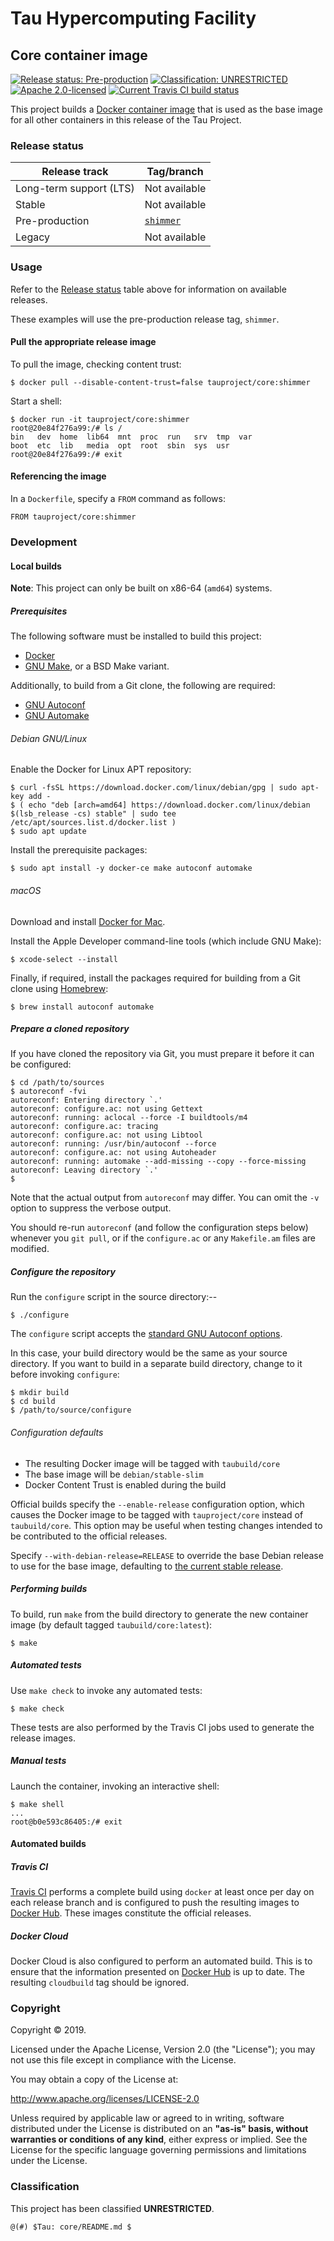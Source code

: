 # Tau Hypercomputing Facility
## Core container image

[![Release status: Pre-production][release-status]](#release-status)
[![Classification: UNRESTRICTED][classification]](#classification)
[![Apache 2.0-licensed][license]](#copyright)
[![Current Travis CI build status][travis]](https://travis-ci.org/tauproject/core)

This project builds a [Docker container image](https://hub.docker.com/r/tauproject/core)
that is used as the base image for all other containers in this release of the
Tau Project.

### Release status

| Release track           | Tag/branch    |
|-------------------------|---------------|
| Long-term support (LTS) | Not available |
| Stable                  | Not available |
| Pre-production          | [`shimmer`](https://github.com/tauproject/core/tree/shimmer/master) |
| Legacy                  | Not available |

### Usage

Refer to the [Release status](#release-status) table above for information
on available releases.

These examples will use the pre-production release tag, `shimmer`.

#### Pull the appropriate release image

To pull the image, checking content trust:

```
$ docker pull --disable-content-trust=false tauproject/core:shimmer
```

Start a shell:

```
$ docker run -it tauproject/core:shimmer
root@20e84f276a99:/# ls /
bin   dev  home  lib64	mnt  proc  run	 srv  tmp  var
boot  etc  lib	 media	opt  root  sbin  sys  usr
root@20e84f276a99:/# exit
```

#### Referencing the image

In a `Dockerfile`, specify a `FROM` command as follows:

```
FROM tauproject/core:shimmer
```

### Development

#### Local builds

**Note**: This project can only be built on x86-64 (`amd64`) systems.

##### Prerequisites

The following software must be installed to build this project:

* [Docker](https://www.docker.com)
* [GNU Make](https://www.gnu.org/software/make/), or a BSD Make variant.

Additionally, to build from a Git clone, the following are required:

* [GNU Autoconf](https://www.gnu.org/software/autoconf/)
* [GNU Automake](https://www.gnu.org/software/automake/)

###### Debian GNU/Linux

Enable the Docker for Linux APT repository:

```
$ curl -fsSL https://download.docker.com/linux/debian/gpg | sudo apt-key add -
$ ( echo "deb [arch=amd64] https://download.docker.com/linux/debian $(lsb_release -cs) stable" | sudo tee /etc/apt/sources.list.d/docker.list )
$ sudo apt update
```

Install the prerequisite packages:

```
$ sudo apt install -y docker-ce make autoconf automake
```

###### macOS

Download and install [Docker for Mac](https://hub.docker.com/editions/community/docker-ce-desktop-mac).

Install the Apple Developer command-line tools (which include GNU Make):

```
$ xcode-select --install
```

Finally, if required, install the packages required for building from a Git
clone using [Homebrew](https://brew.sh):

```
$ brew install autoconf automake
```

##### Prepare a cloned repository

If you have cloned the repository via Git, you must prepare it before it can
be configured:

```
$ cd /path/to/sources
$ autoreconf -fvi
autoreconf: Entering directory `.'
autoreconf: configure.ac: not using Gettext
autoreconf: running: aclocal --force -I buildtools/m4
autoreconf: configure.ac: tracing
autoreconf: configure.ac: not using Libtool
autoreconf: running: /usr/bin/autoconf --force
autoreconf: configure.ac: not using Autoheader
autoreconf: running: automake --add-missing --copy --force-missing
autoreconf: Leaving directory `.'
$
```

Note that the actual output from `autoreconf` may differ. You can omit the `-v`
option to suppress the verbose output.

You should re-run `autoreconf` (and follow the configuration steps below)
whenever you `git pull`, or if the `configure.ac` or any `Makefile.am`
files are modified.

##### Configure the repository

Run the `configure` script in the source directory:--

```
$ ./configure
```

The `configure` script accepts the [standard GNU Autoconf options](https://www.gnu.org/prep/standards/html_node/Configuration.html).

In this case, your build directory would be the same as your source
directory. If you want to build in a separate build directory, change
to it before invoking `configure`:

```
$ mkdir build
$ cd build
$ /path/to/source/configure
```

###### Configuration defaults

* The resulting Docker image will be tagged with `taubuild/core`
* The base image will be `debian/stable-slim`
* Docker Content Trust is enabled during the build

Official builds specify the `--enable-release` configuration option, which
causes the Docker image to be tagged with `tauproject/core` instead of
`taubuild/core`. This option may be useful when testing changes intended to
be contributed to the official releases.

Specify `--with-debian-release=RELEASE` to override the base Debian release
to use for the base image, defaulting to [the current stable release](https://www.debian.org/releases/).

##### Performing builds

To build, run `make` from the build directory to generate the new container
image (by default tagged `taubuild/core:latest`):

```
$ make
```

##### Automated tests

Use `make check` to invoke any automated tests:

```
$ make check
```

These tests are also performed by the Travis CI jobs used to generate the
release images.

##### Manual tests

Launch the container, invoking an interactive shell:

```
$ make shell
...
root@b0e593c86405:/# exit
```

#### Automated builds

##### Travis CI

[Travis CI](https://travis-ci.org/tauproject/core) performs a complete build
using `docker` at least once per day on each release branch and is configured
to push the resulting images to [Docker Hub](https://hub.docker.com/r/tauproject/core/).
These images constitute the official releases.

##### Docker Cloud

Docker Cloud is also configured to perform an automated build. This is to
ensure that the information presented on [Docker Hub](https://hub.docker.com/r/tauproject/core/)
is up to date. The resulting `cloudbuild` tag should be ignored.

### Copyright

Copyright © 2019.

Licensed under the Apache License, Version 2.0 (the "License"); you may not use
this file except in compliance with the License.

You may obtain a copy of the License at:

http://www.apache.org/licenses/LICENSE-2.0

Unless required by applicable law or agreed to in writing, software distributed
under the License is distributed on an **"as-is" basis, without warranties or
conditions of any kind**, either express or implied.  See the License for the 
specific language governing permissions and limitations under the License.

### Classification

This project has been classified **UNRESTRICTED**.

```
@(#) $Tau: core/README.md $
```

[license]: https://img.shields.io/badge/license-Apache%202.0-blue.svg?style=flat-square
[release-status]: https://img.shields.io/badge/release%20status-Pre--production-yellow.svg?style=flat-square
[classification]: https://img.shields.io/badge/classification-UNRESTRICTED-brightgreen.svg?style=flat-square
[travis]: https://img.shields.io/travis/tauproject/core.svg?style=flat-square
